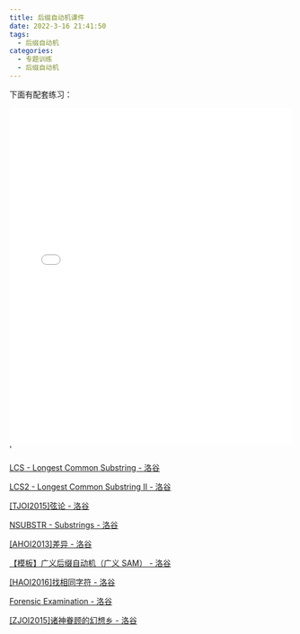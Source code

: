 ```yaml
---
title: 后缀自动机课件
date: 2022-3-16 21:41:50
tags:
  - 后缀自动机
categories:
  - 专题训练
  - 后缀自动机
---
```


下面有配套练习：

<embed src="/image/sam-1" type="application/pdf" style="overflow: auto; width: 100%; height: 600px"/>'

[LCS - Longest Common Substring - 洛谷](https://www.luogu.com.cn/problem/SP1811)

[LCS2 - Longest Common Substring II - 洛谷](https://www.luogu.com.cn/problem/SP1812)

[[TJOI2015]弦论 - 洛谷](https://www.luogu.com.cn/problem/P3975)

[NSUBSTR - Substrings - 洛谷](https://www.luogu.com.cn/problem/SP8222)

[[AHOI2013]差异 - 洛谷](https://www.luogu.com.cn/problem/P4248)

[【模板】广义后缀自动机（广义 SAM） - 洛谷](https://www.luogu.com.cn/problem/P6139)

[[HAOI2016]找相同字符 - 洛谷](https://www.luogu.com.cn/problem/P3181)

[Forensic Examination - 洛谷](https://www.luogu.com.cn/problem/CF666E)

[[ZJOI2015]诸神眷顾的幻想乡 - 洛谷](https://www.luogu.com.cn/problem/P3346)